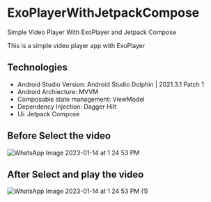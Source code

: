 # ExoPlayerWithJetpackCompose
Simple Video Player With ExoPlayer and Jetpack Compose

This is a simple video player app with ExoPlayer

## Technologies

* Android Studio Version: Android Studio Dolphin | 2021.3.1 Patch 1
* Android Archiecture: MVVM
* Composable state management: ViewModel
* Dependency Injection: Dagger Hilt
* Ui: Jetpack Compose

## Before Select the video

![WhatsApp Image 2023-01-14 at 1 24 53 PM](https://user-images.githubusercontent.com/11756630/212462544-8d1fe45a-0d12-4f8b-bbad-7552460dc323.jpeg)

## After Select and play the video

![WhatsApp Image 2023-01-14 at 1 24 53 PM (1)](https://user-images.githubusercontent.com/11756630/212462550-ee584d9b-3d3f-46a4-aacd-d1554e91432e.jpeg)
